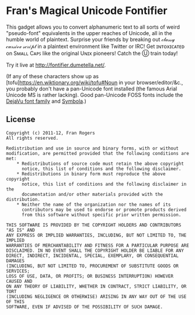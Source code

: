 ﻿Fran's Magical Unicode Fontifier
================================
This gadget allows you to convert alphanumeric text to all sorts of weird
"pseudo-font" equivalents in the upper reaches of Unicode, all in the humble
world of plaintext. Surprise your friends by breaking out 𝒸𝓁𝒶𝓈𝓈𝓎
𝒸𝓊𝓇𝓈𝒾𝓋ℯ 𝓈𝒸𝓇𝒾𝓅𝓉 in a plaintext environment like Twitter or IRC! Get
ɪɴᴛᴏxɪᴄᴀᴛᴇᴅ on Sᴍᴀʟʟ Cᴀᴘꜱ like the original Uɴɪx pioneers! Catch the Ⓤ train
today!

Try it live at <http://fontifier.dumetella.net/>.

(If any of these characters show up as
[tofu]<https://en.wiktionary.org/wiki/tofu#Noun> in your
browser/editor/&c., you probably don't have a pan-Unicode font
installed (the famous Arial Unicode MS is rather lacking). Good
pan-Unicode FOSS fonts include the [DejaVu font
family](http://dejavu-fonts.org/) and
[Symbola](http://users.teilar.gr/~g1951d/).)

License
-------
    Copyright (c) 2011-12, Fran Rogers
    All rights reserved.
    
    Redistribution and use in source and binary forms, with or without
    modification, are permitted provided that the following conditions are met:
        * Redistributions of source code must retain the above copyright
          notice, this list of conditions and the following disclaimer.
        * Redistributions in binary form must reproduce the above copyright
          notice, this list of conditions and the following disclaimer in the
          documentation and/or other materials provided with the distribution.
        * Neither the name of the organization nor the names of its
          contributors may be used to endorse or promote products derived
          from this software without specific prior written permission.
    
    THIS SOFTWARE IS PROVIDED BY THE COPYRIGHT HOLDERS AND CONTRIBUTORS "AS IS" AND
    ANY EXPRESS OR IMPLIED WARRANTIES, INCLUDING, BUT NOT LIMITED TO, THE IMPLIED
    WARRANTIES OF MERCHANTABILITY AND FITNESS FOR A PARTICULAR PURPOSE ARE
    DISCLAIMED. IN NO EVENT SHALL THE COPYRIGHT HOLDER BE LIABLE FOR ANY
    DIRECT, INDIRECT, INCIDENTAL, SPECIAL, EXEMPLARY, OR CONSEQUENTIAL DAMAGES
    (INCLUDING, BUT NOT LIMITED TO, PROCUREMENT OF SUBSTITUTE GOODS OR SERVICES;
    LOSS OF USE, DATA, OR PROFITS; OR BUSINESS INTERRUPTION) HOWEVER CAUSED AND
    ON ANY THEORY OF LIABILITY, WHETHER IN CONTRACT, STRICT LIABILITY, OR TORT
    (INCLUDING NEGLIGENCE OR OTHERWISE) ARISING IN ANY WAY OUT OF THE USE OF THIS
    SOFTWARE, EVEN IF ADVISED OF THE POSSIBILITY OF SUCH DAMAGE.
